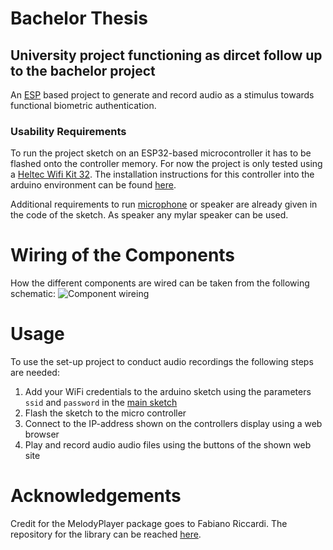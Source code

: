 # Bachelor Thesis #
## University project functioning as dircet follow up to the bachelor project ##

An [ESP](https://en.wikipedia.org/wiki/ESP32) based project to generate and record audio as a stimulus towards functional biometric authentication.

### Usability Requirements ###
To run the project sketch on an ESP32-based microcontroller it has to be flashed onto the controller memory.
For now the project is only tested using a [Heltec Wifi Kit 32](https://heltec.org/project/wifi-kit-32/).
The installation instructions for this controller into the arduino environment can be found [here](https://heltec.org/wifi_kit_install/).

Additional requirements to run [microphone](https://invensense.tdk.com/products/digital/inmp441/) or speaker are already given in the code of the sketch.
As speaker any mylar speaker can be used.

# Wiring of the Components #
How the different components are wired can be taken from the following schematic:
![Component wireing](https://raw.githubusercontent.com/webbasedToast/bachelor_project/master/Media/Hardware_Pinout.png)

# Usage #
To use the set-up project to conduct audio recordings the following steps are needed:
 1. Add your WiFi credentials to the arduino sketch using the parameters ```ssid``` and ```password``` in the [main sketch](https://github.com/webbasedToast/bachelor_thesis/blob/main/recording_controller/recording_controller.ino)
 2. Flash the sketch to the micro controller
 3. Connect to the IP-address shown on the controllers display using a web browser
 4. Play and record audio audio files using the buttons of the shown web site

# Acknowledgements #
Credit for the MelodyPlayer package goes to Fabiano Riccardi.
The repository for the library can be reached [here](https://github.com/fabiuz7/melody-player-arduino).

